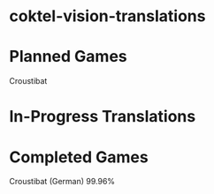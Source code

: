 # coktel-vision-translations

# Planned Games
Croustibat

# In-Progress Translations

# Completed Games
Croustibat (German) 99.96%

